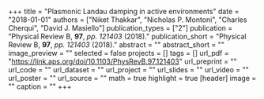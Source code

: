 +++
title = "Plasmonic Landau damping in active environments"
date = "2018-01-01"
authors = ["Niket Thakkar", "Nicholas P. Montoni", "Charles Cherqui", "David J. Masiello"]
publication_types = ["2"]
publication = "Physical Review B, **97**, _pp. 121403_ (2018)."
publication_short = "Physical Review B, **97**, _pp. 121403_ (2018)."
abstract = ""
abstract_short = ""
image_preview = ""
selected = false
projects = []
tags = []
url_pdf = "https://link.aps.org/doi/10.1103/PhysRevB.97.121403"
url_preprint = ""
url_code = ""
url_dataset = ""
url_project = ""
url_slides = ""
url_video = ""
url_poster = ""
url_source = ""
math = true
highlight = true
[header]
image = ""
caption = ""
+++
